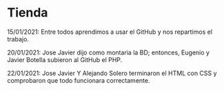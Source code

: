 # Tienda
15/01/2021: Entre todos aprendimos a usar el GitHub y nos repartimos el trabajo.

20/01/2021: Jose Javier dijo como montaria la BD; entonces, Eugenio y Javier Botella subieron al GitHub el PHP.

22/01/2021: Jose Javier Y Alejando Solero terminaron el HTML con CSS y comprobaron que todo funcionara correctamente.
